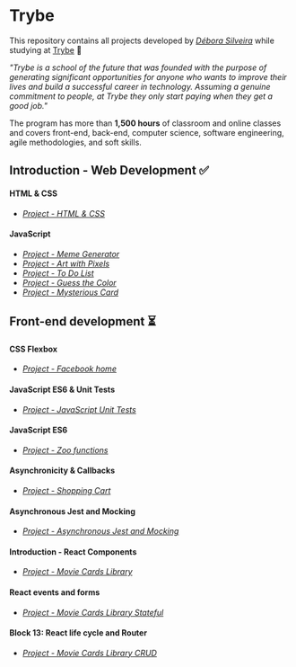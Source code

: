 # Trybe

This repository contains all projects developed by *[Débora Silveira](https://deboracosilveira.github.io/portfolio/)* while studying at [Trybe](https://www.betrybe.com/) :rocket:

*"Trybe is a school of the future that was founded with the purpose of generating significant opportunities for anyone who wants to improve their lives and build a successful career in technology. Assuming a genuine commitment to people, at Trybe they only start paying when they get a good job."*

The program has more than **1,500 hours** of classroom and online classes and covers front-end, back-end, computer science, software engineering, agile methodologies, and soft skills.

## Introduction - Web Development :white_check_mark:
#### HTML & CSS
- *[Project - HTML & CSS](https://deboracosilveira.github.io/dog-page/)*
#### JavaScript
- *[Project - Meme Generator](https://deboracosilveira.github.io/meme-generator/)*
- *[Project - Art with Pixels](https://deboracosilveira.github.io/pixels-art/)*
- *[Project - To Do List](https://deboracosilveira.github.io/to-do-list/)*
- *[Project - Guess the Color](https://deboracosilveira.github.io/color-guess/)*
- *[Project - Mysterious Card](https://deboracosilveira.github.io/mistery-letter/)*

## Front-end development :hourglass_flowing_sand:
#### CSS Flexbox
- *[Project - Facebook home](https://deboracosilveira.github.io/facebook/)*
#### JavaScript ES6 & Unit Tests
- *[Project - JavaScript Unit Tests](https://github.com/deboracosilveira/projects_trybe/tree/master/project-js-unit-tests)*
#### JavaScript ES6
- *[Project - Zoo functions](https://github.com/deboracosilveira/projects_trybe/tree/master/project-zoo-functions)*
#### Asynchronicity & Callbacks
- *[Project - Shopping Cart](https://github.com/deboracosilveira/projects_trybe/tree/master/project-shopping-cart)*
#### Asynchronous Jest and Mocking
- *[Project - Asynchronous Jest and Mocking](https://github.com/deboracosilveira/projects_trybe/tree/master/project-jest)*
#### Introduction - React Components
- *[Project - Movie Cards Library](https://github.com/deboracosilveira/projects_trybe/tree/master/project-movie-cards-library)*
#### React events and forms
- *[Project - Movie Cards Library Stateful](https://github.com/deboracosilveira/projects_trybe/tree/master/project-movie-card-library-stateful)*
#### Block 13: React life cycle and Router
- *[Project - Movie Cards Library CRUD](https://github.com/deboracosilveira/projects_trybe/tree/master/project-movie-card-library-crud)*